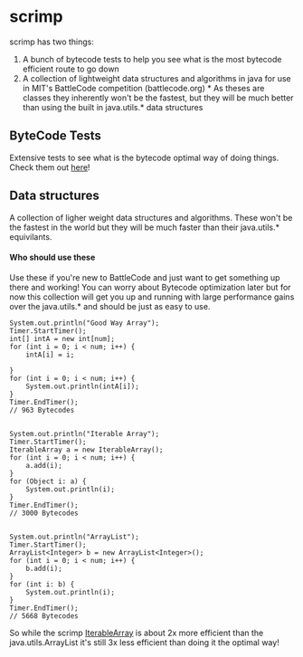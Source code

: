 # scrimp
scrimp has two things:
  1. A bunch of bytecode tests to help you see what is the most bytecode efficient route to go down
  2. A collection of lightweight data structures and algorithms in java for use in MIT's BattleCode competition (battlecode.org)
    * As theses are classes they inherently won't be the fastest, but they will be much better than using the built in java.utils.* data structures

## ByteCode Tests

Extensive tests to see what is the bytecode optimal way of doing things. Check them out [here](docs/bytecode/bytecode.md)!

## Data structures

A collection of ligher weight data structures and algorithms. These won't be the fastest in the world but they will be much faster than their java.utils.* equivilants.

#### Who should use these
Use these if you're new to BattleCode and just want to get something up there and working! You can worry about Bytecode optimization later but for now this collection will get you up and running with large performance gains over the java.utils.* and should be just as easy to use.

```
System.out.println("Good Way Array");
Timer.StartTimer();
int[] intA = new int[num];
for (int i = 0; i < num; i++) {
    intA[i] = i;

}
for (int i = 0; i < num; i++) {
    System.out.println(intA[i]);
}
Timer.EndTimer();
// 963 Bytecodes


System.out.println("Iterable Array");
Timer.StartTimer();
IterableArray a = new IterableArray();
for (int i = 0; i < num; i++) {
    a.add(i);
}
for (Object i: a) {
    System.out.println(i);
}
Timer.EndTimer();
// 3000 Bytecodes


System.out.println("ArrayList");
Timer.StartTimer();
ArrayList<Integer> b = new ArrayList<Integer>();
for (int i = 0; i < num; i++) {
    b.add(i);
}
for (int i: b) {
    System.out.println(i);
}
Timer.EndTimer();
// 5668 Bytecodes
```

So while the scrimp [IterableArray](arrays/IterableArray.java) is about 2x more efficient than the java.utils.ArrayList it's still 3x less efficient than doing it the optimal way!

